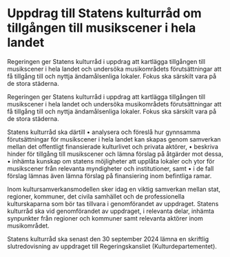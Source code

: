 # Uppdrag till Statens kulturråd om tillgången till musikscener i hela landet

Regeringen ger Statens kulturråd i uppdrag att kartlägga tillgången till musikscener i hela landet och undersöka musikområdets förutsättningar att få tillgång till och nyttja ändamålsenliga lokaler. Fokus ska särskilt vara på de stora städerna.

Regeringen ger Statens kulturråd i uppdrag att kartlägga tillgången till musikscener i hela landet och undersöka musikområdets förutsättningar att få tillgång till och nyttja ändamålsenliga lokaler. Fokus ska särskilt vara på de stora städerna.

Statens kulturråd ska därtill
• analysera och föreslå hur gynnsamma förutsättningar för musikscener i
hela landet kan skapas genom samverkan mellan det offentligt finansierade kulturlivet och privata aktörer,
• beskriva hinder för tillgång till musikscener och lämna förslag på åtgärder mot dessa,
• inhämta kunskap om statens möjligheter att upplåta lokaler och ytor för
musikscener från relevanta myndigheter och institutioner, samt
• i de fall förslag lämnas även lämna förslag på finansiering inom befintliga ramar.

Inom kultursamverkansmodellen sker idag en viktig samverkan mellan stat,
regioner, kommuner, det civila samhället och de professionella kulturskaparna som bör tas tillvara i genomförandet av uppdraget. Statens
kulturråd ska vid genomförandet av uppdraget, i relevanta delar, inhämta
synpunkter från regioner och kommuner samt relevanta aktörer inom
musikområdet.

Statens kulturråd ska senast den 30 september 2024 lämna en skriftlig slutredovisning av uppdraget till Regeringskansliet (Kulturdepartementet).
